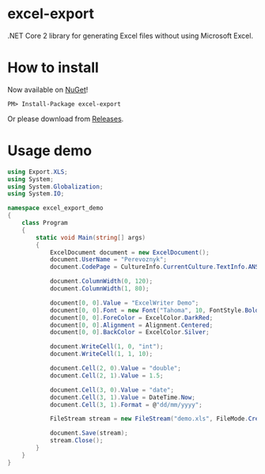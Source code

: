 # excel-export
.NET Core 2 library for generating Excel files without using Microsoft Excel.

# How to install
Now available on [NuGet](https://www.nuget.org/packages/excel-export)!

```
PM> Install-Package excel-export
```

Or please download from [Releases](https://github.com/perevoznyk/excel-export/releases).

# Usage demo

```csharp
using Export.XLS;
using System;
using System.Globalization;
using System.IO;

namespace excel_export_demo
{
    class Program
    {
        static void Main(string[] args)
        {
            ExcelDocument document = new ExcelDocument();
            document.UserName = "Perevoznyk";
            document.CodePage = CultureInfo.CurrentCulture.TextInfo.ANSICodePage;

            document.ColumnWidth(0, 120);
            document.ColumnWidth(1, 80);

            document[0, 0].Value = "ExcelWriter Demo";
            document[0, 0].Font = new Font("Tahoma", 10, FontStyle.Bold);
            document[0, 0].ForeColor = ExcelColor.DarkRed;
            document[0, 0].Alignment = Alignment.Centered;
            document[0, 0].BackColor = ExcelColor.Silver;

            document.WriteCell(1, 0, "int");
            document.WriteCell(1, 1, 10);

            document.Cell(2, 0).Value = "double";
            document.Cell(2, 1).Value = 1.5;

            document.Cell(3, 0).Value = "date";
            document.Cell(3, 1).Value = DateTime.Now;
            document.Cell(3, 1).Format = @"dd/mm/yyyy";

            FileStream stream = new FileStream("demo.xls", FileMode.Create);

            document.Save(stream);
            stream.Close();
        }
    }
}

```
